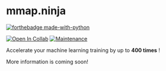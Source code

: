 # mmap.ninja

[![forthebadge made-with-python](http://ForTheBadge.com/images/badges/made-with-python.svg)](https://www.python.org/)

[![Open In Collab](https://colab.research.google.com/assets/colab-badge.svg)](https://colab.research.google.com/drive/1-WMtVyfxx2aUMeV7vlG48Ia27-5cxnrS?usp=sharing)
[![Maintenance](https://img.shields.io/badge/Maintained%3F-yes-green.svg)](https://GitHub.com/Naereen/StrapDown.js/graphs/commit-activity)


Accelerate your machine learning training by up to **400 times** !

More information is coming soon!
